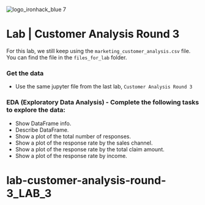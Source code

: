 ![logo_ironhack_blue 7](https://user-images.githubusercontent.com/23629340/40541063-a07a0a8a-601a-11e8-91b5-2f13e4e6b441.png)

# Lab | Customer Analysis Round 3

For this lab, we still keep using the `marketing_customer_analysis.csv` file. You can find the file in the `files_for_lab` folder.

### Get the data

- Use the same jupyter file from the last lab, `Customer Analysis Round 3`

### EDA (Exploratory Data Analysis) - Complete the following tasks to explore the data:

- Show DataFrame info.
- Describe DataFrame.
- Show a plot of the total number of responses.
- Show a plot of the response rate by the sales channel.
- Show a plot of the response rate by the total claim amount.
- Show a plot of the response rate by income.
# lab-customer-analysis-round-3_LAB_3

